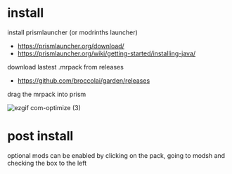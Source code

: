 # install

install prismlauncher (or modrinths launcher) 
- https://prismlauncher.org/download/
- https://prismlauncher.org/wiki/getting-started/installing-java/

download lastest .mrpack from releases
- https://github.com/broccolai/garden/releases

drag the mrpack into prism

![ezgif com-optimize (3)](https://github.com/broccolai/garden/assets/28634904/02ea1e05-e538-428e-a431-05b29a1ca20c)

# post install 

optional mods can be enabled by clicking on the pack, going to modsh and checking the box to the left
